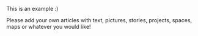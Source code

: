 This is an example :\) 

Please add your own articles with text, pictures, stories, projects, spaces, maps or whatever you would like!



